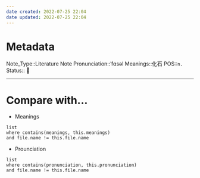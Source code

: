 ```yaml
---
date created: 2022-07-25 22:04
date updated: 2022-07-25 22:04
---
```


# Metadata

Note_Type::Literature Note
Pronunciation::ˈfɑsəl
Meanings::化石
POS::`n.`
Status:: 👶

---

# Compare with...

- Meanings

```dataview
list
where contains(meanings, this.meanings)
and file.name != this.file.name
```

- Prounciation

```dataview
list
where contains(pronunciation, this.pronunciation)
and file.name != this.file.name
```

